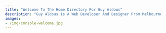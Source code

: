 ```yaml
---
title: "Welcome To The Home Directory For Guy Aldous"
description: "Guy Aldous Is A Web Developer And Designer From Melbourne Australia Creating Fast, Engaging And Unique Websites Using Modern Development Tools"
images:
- /img/console-welcome.jpg
---
```

